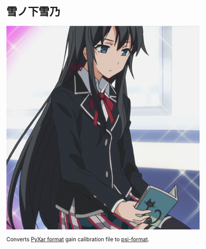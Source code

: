 ﻿# 雪ノ下雪乃

![ゆきのした ゆきの](yukino.png)

Converts [PyXar format](sampleinput.txt) gain calibration file to [psi-format](sampleoutput.txt).
